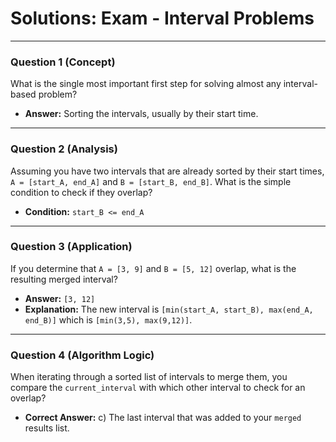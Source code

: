 
# Solutions: Exam - Interval Problems

---

### Question 1 (Concept)

What is the single most important first step for solving almost any interval-based problem?

- **Answer:** Sorting the intervals, usually by their start time.

---

### Question 2 (Analysis)

Assuming you have two intervals that are already sorted by their start times, `A = [start_A, end_A]` and `B = [start_B, end_B]`. What is the simple condition to check if they overlap?

- **Condition:** `start_B <= end_A`

---

### Question 3 (Application)

If you determine that `A = [3, 9]` and `B = [5, 12]` overlap, what is the resulting merged interval?

- **Answer:** `[3, 12]`
- **Explanation:** The new interval is `[min(start_A, start_B), max(end_A, end_B)]` which is `[min(3,5), max(9,12)]`.

---

### Question 4 (Algorithm Logic)

When iterating through a sorted list of intervals to merge them, you compare the `current_interval` with which other interval to check for an overlap?

- **Correct Answer:** c) The last interval that was added to your `merged` results list.

